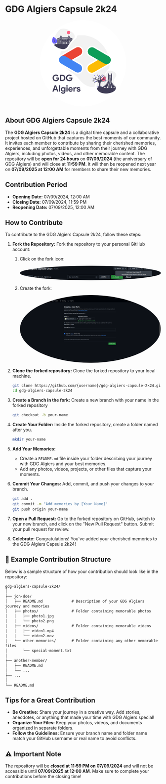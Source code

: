 # GDG Algiers Capsule 2k24

<p align="center">
<img src="/assets/GDGAlgiers.png" height="auto" width="auto" style="border-radius:50%">
</p>

## About GDG Algiers Capsule 2k24

The **GDG Algiers Capsule 2k24** is a digital time capsule and a collaborative project hosted on GitHub that captures the best moments of our community. It invites each member to contribute by sharing their cherished memories, experiences, and unforgettable moments from their journey with GDG Algiers, including photos, videos, and other memorable content. The repository will be **open for 24 hours** on **07/09/2024** (the anniversary of GDG Algiers) and will close at **11:59 PM**. It will then be reopened next year on **07/09/2025 at 12:00 AM** for members to share their new memories.

## Contribution Period

- **Opening Date:** 07/09/2024, 12:00 AM
- **Closing Date:** 07/09/2024, 11:59 PM
- **Reopening Date:** 07/09/2025, 12:00 AM

## How to Contribute

To contribute to the GDG Algiers Capsule 2k24, follow these steps:

1. **Fork the Repository:** Fork the repository to your personal GitHub account:
   1. Click on the fork icon:<p align="center"><img src="/assets/gdg-capsule-fork.png" height="auto" width="auto" style="border-radius:50%"></p>
   2. Create the fork:<p align="center"><img src="/assets/gdg-capsule-fork-detailed.png" height="auto" width="auto" style="border-radius:50%"></p>
3. **Clone the forked repository:** Clone the forked repository to your local machine.

   ```bash
   git clone https://github.com/{username}/gdg-algiers-capsule-2k24.git
   cd gdg-algiers-capsule-2k24
   ```

3. **Create a Branch in the fork:** Create a new branch with your name in the forked repository

   ```bash
   git checkout -b your-name
   ```

4. **Create Your Folder:** Inside the forked repository, create a folder named after you.

   ```bash
   mkdir your-name
   ```

5. **Add Your Memories:**
   - Create a `README.md` file inside your folder describing your journey with GDG Algiers and your best memories.
   - Add any photos, videos, projects, or other files that capture your moments.

6. **Commit Your Changes:** Add, commit, and push your changes to your branch.

   ```bash
   git add .
   git commit -m "Add memories by [Your Name]"
   git push origin your-name
   ```

7. **Open a Pull Request:** Go to the forked repository on GitHub, switch to your new branch, and click on the "New Pull Request" button. Submit your pull request for review.

8. **Celebrate:** Congratulations! You've added your cherished memories to the GDG Algiers Capsule 2k24!

## 📂 Example Contribution Structure

Below is a sample structure of how your contribution should look like in the repository:

```
gdg-algiers-capsule-2k24/
│
├── jon-doe/
│   ├── README.md             # Description of your GDG Algiers journey and memories
│   ├── photos/               # Folder containing memorable photos
│   │   ├── photo1.jpg
│   │   └── photo2.png
│   ├── videos/               # Folder containing memorable videos
│   │   ├── video1.mp4
│   │   └── video2.mov
│   └── other-memories/       # Folder containing any other memorable files
│       └── special-moment.txt
│
├── another-member/
│   ├── README.md
│   └── ...
├── ...
│
└── README.md
```

## Tips for a Great Contribution

- **Be Creative:** Share your journey in a creative way. Add stories, anecdotes, or anything that made your time with GDG Algiers special!
- **Organize Your Files:** Keep your photos, videos, and documents organized in separate folders.
- **Follow the Guidelines:** Ensure your branch name and folder name match your GitHub username or real name to avoid conflicts.

## ⚠️ Important Note

The repository will be **closed at 11:59 PM on 07/09/2024** and will not be accessible until **07/09/2025 at 12:00 AM**. Make sure to complete your contributions before the closing time!
